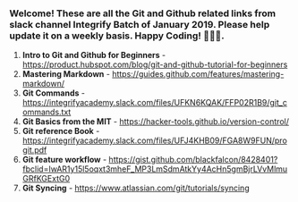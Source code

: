 ### Welcome! These are all the Git and Github related links from slack channel Integrify Batch of January 2019. Please help update it on a weekly basis. Happy Coding! 🙊😀😍.

1. **Intro to Git and Github for Beginners** - https://product.hubspot.com/blog/git-and-github-tutorial-for-beginners
2. **Mastering Markdown** - https://guides.github.com/features/mastering-markdown/
3. **Git Commands** - https://integrifyacademy.slack.com/files/UFKN6KQAK/FFP02R1B9/git_commands.txt
4. **Git Basics from the MIT** - https://hacker-tools.github.io/version-control/
5. **Git reference Book** - https://integrifyacademy.slack.com/files/UFJ4KHB09/FGA8W9FUN/progit.pdf
6. **Git feature workflow** - https://gist.github.com/blackfalcon/8428401?fbclid=IwAR1y15l5oqxt3mheF_MP3LmSdmAtkYy4AcHn5gmBjrLVvMlmuGRfKGExtG0
7. **Git Syncing** - https://www.atlassian.com/git/tutorials/syncing
